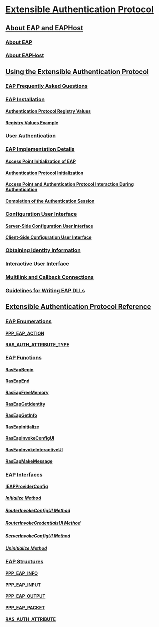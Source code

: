 # [Extensible Authentication Protocol](eap-start-page.md)
## [About EAP and EAPHost](about-extenstible-authentication-protocol-and-eaphhost.md)
### [About EAP](about-extensible-authentication-protocol.md)
### [About EAPHost](about-eaphost.md)
## [Using the Extensible Authentication Protocol](using-extenstible-authentication-protocol.md)
### [EAP Frequently Asked Questions](eap-frequently-asked-questions.md)
### [EAP Installation](eap-installation.md)
#### [Authentication Protocol Registry Values](authentication-protocol-registry-values.md)
#### [Registry Values Example](registry-values-example.md)
### [User Authentication](user-authentication.md)
### [EAP Implementation Details](eap-implementation-details.md)
#### [Access Point Initialization of EAP](ras-initialization-of-eap.md)
#### [Authentication Protocol Initialization](authentication-protocol-initialization.md)
#### [Access Point and Authentication Protocol Interaction During Authentication](ras-and-authentication-protocol-interaction-during-authentication.md)
#### [Completion of the Authentication Session](completion-of-the-authentication-session.md)
### [Configuration User Interface](configuration-user-interface.md)
#### [Server-Side Configuration User Interface](server-side-configuration-user-interface.md)
#### [Client-Side Configuration User Interface](client-side-configuration-user-interface.md)
### [Obtaining Identity Information](obtaining-identity-information.md)
### [Interactive User Interface](interactive-user-interface.md)
### [Multilink and Callback Connections](multilink-and-callback-connections.md)
### [Guidelines for Writing EAP DLLs](guidelines-for-writing-eap-plug-ins.md)
## [Extensible Authentication Protocol Reference](extensible-authentication-protocol-reference.md)
### [EAP Enumerations](eap-enumerations.md)
#### [PPP_EAP_ACTION](/previous-versions/windows/desktop/api/Raseapif/ne-raseapif-_ppp_eap_action)
#### [RAS_AUTH_ATTRIBUTE_TYPE](/previous-versions/windows/desktop/api/Raseapif/ne-raseapif-_ras_auth_attribute_type_)
### [EAP Functions](eap-functions.md)
#### [RasEapBegin](raseapbegin.md)
#### [RasEapEnd](raseapend.md)
#### [RasEapFreeMemory](/previous-versions/windows/desktop/api/Raseapif/nf-raseapif-raseapfreememory)
#### [RasEapGetIdentity](/previous-versions/windows/desktop/api/Raseapif/nf-raseapif-raseapgetidentity)
#### [RasEapGetInfo](/previous-versions/windows/desktop/api/Raseapif/nf-raseapif-raseapgetinfo)
#### [RasEapInitialize](raseapinitialize.md)
#### [RasEapInvokeConfigUI](/previous-versions/windows/desktop/api/Raseapif/nf-raseapif-raseapinvokeconfigui)
#### [RasEapInvokeInteractiveUI](/previous-versions/windows/desktop/api/Raseapif/nf-raseapif-raseapinvokeinteractiveui)
#### [RasEapMakeMessage](raseapmakemessage.md)
### [EAP Interfaces](eap-interfaces.md)
#### [IEAPProviderConfig](/previous-versions/windows/desktop/api/Rrascfg/nn-rrascfg-ieapproviderconfig)
##### [Initialize Method](/previous-versions/windows/desktop/api/Rrascfg/nf-rrascfg-ieapproviderconfig-initialize)
##### [RouterInvokeConfigUI Method](/previous-versions/windows/desktop/api/Rrascfg/nf-rrascfg-ieapproviderconfig-routerinvokeconfigui)
##### [RouterInvokeCredentialsUI Method](/previous-versions/windows/desktop/api/Rrascfg/nf-rrascfg-ieapproviderconfig-routerinvokecredentialsui)
##### [ServerInvokeConfigUI Method](/previous-versions/windows/desktop/api/Rrascfg/nf-rrascfg-ieapproviderconfig-serverinvokeconfigui)
##### [Uninitialize Method](/previous-versions/windows/desktop/api/Rrascfg/nf-rrascfg-ieapproviderconfig-uninitialize)
### [EAP Structures](eap-structures.md)
#### [PPP_EAP_INFO](/previous-versions/windows/desktop/api/Raseapif/ns-raseapif-_ppp_eap_info)
#### [PPP_EAP_INPUT](/previous-versions/windows/desktop/api/Raseapif/ns-raseapif-_ppp_eap_input)
#### [PPP_EAP_OUTPUT](/previous-versions/windows/desktop/api/Raseapif/ns-raseapif-_ppp_eap_output)
#### [PPP_EAP_PACKET](/previous-versions/windows/desktop/api/Raseapif/ns-raseapif-_ppp_eap_packet)
#### [RAS_AUTH_ATTRIBUTE](/previous-versions/windows/desktop/api/Raseapif/ns-raseapif-_ras_auth_attribute)

